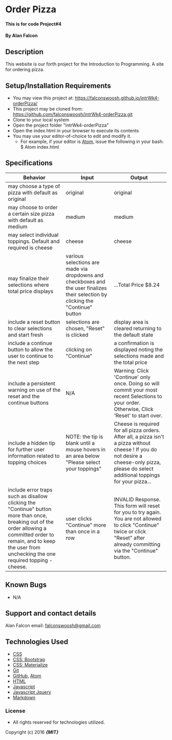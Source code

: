 # Order Pizza

#### This is for code Project#4

#### By **Alan Falcon**

## Description

This website is our forth project for the Introduction to Programming. A site for ordering pizza.

## Setup/Installation Requirements

* You may view this project at: https://falconswoosh.github.io/intrWk4-orderPizza/
* This project may be cloned from:  https://github.com/falconswoosh/intrWk4-orderPizza.git
* Clone to your local system
* Open the project folder "intrWk4-orderPizza"
* Open the index.html in your browser to execute its contents
* You may use your editor-of-choice to edit and modify it.
    * For example, if your editor is [Atom](https://flight-manual.atom.io/getting-started/sections/installing-atom/), issue the following in your bash:
    $ Atom index.html

## Specifications    
| Behavior | Input | Output |
|---|---|---|
| may choose a type of pizza with default as original |  original | original |
| may choose to order a certain size pizza with default as medium  | medium | medium |
| may select individual toppings. Default and required is cheese | cheese | cheese |
| may finalize their selections where total price displays | various selections are made via dropdowns and checkboxes and the user finalizes their selection by clicking the "Continue" button | ...Total Price $8.24|
| include a reset button to clear selections and start fresh | selections are chosen, "Reset" is clicked | display area is cleared returning to the default state |
| include a continue button to allow the user to continue to the next step | clicking on "Continue" | a confirmation is displayed noting the selections made and the total price |
| include a persistent warning on use of the reset and the continue buttons | N/A | Warning: Click 'Continue' only once. Doing so will commit your most recent Selections to your order. Otherwise, Click 'Reset' to start over.
| include a hidden tip for further user information related to topping choices | NOTE: the tip is blank until a mouse hovers in an area below "Please select your toppings" | Cheese is required for all pizza orders. After all, a pizza isn't a pizza without cheese ! If you do not desire a cheese-only pizza, please do select additional toppings for your pizza...|
| include error traps such as disallow clicking the "Continue" button more than once, breaking out of the order allowing a committed order to remain, and to keep the user from unchecking the one required topping - cheese. | user clicks "Continue" more than once in a row | INVALID Response. This form will reset for you to try again. You are not allowed to click "Continue" twice or click "Reset" after already committing via the "Continue" button.|


## Known Bugs

* N/A

## Support and contact details

Alan Falcon email: [falconswoosh@gmail.com](falconswoosh@gmail.com)

## Technologies Used


* [CSS](http://ref.openweb.io/CSS/)
* [CSS: Bootstrap](https://www.google.com/url?sa=t&rct=j&q=&esrc=s&source=web&cd=1&cad=rja&uact=8&ved=0ahUKEwjswubPlLnWAhVGVRQKHaRLBkgQFggmMAA&url=https%3A%2F%2Fgetbootstrap.com%2Fcss%2F&usg=AFQjCNFpcAPIPLCu0F7w2NDTOafHdV8Pkw)
* [CSS: Materialize](http://materializecss.com/forms.html)
* [Git](https://gist.github.com/derhuerst/1b15ff4652a867391f03)
* [GitHub](https://github.com/), [Atom](http://flight-manual.atom.io/getting-started/sections/why-atom/)
* [HTML](http://htmlreference.io/)
* [Javascript](https://github.com/falconswoosh/intrWk2-tracksuggester)
* [Javascript Jquery](https://www.google.com/url?sa=t&rct=j&q=&esrc=s&source=web&cd=1&cad=rja&uact=8&ved=0ahUKEwiBj_WJlbnWAhWBLhQKHfHUAQEQFggmMAA&url=https%3A%2F%2Fjquery.com%2F&usg=AFQjCNFnz7C6MAXGLm7pVcOD_LrOjJUUiA)
* [Markdown](https://en.wikipedia.org/wiki/Markdown)

### License
* All rights reserved for technologies utilized.

Copyright (c) 2016 **_{MIT}_**
